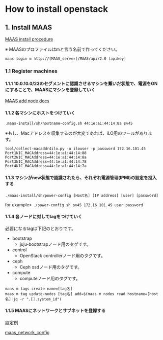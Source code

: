 # How to install openstack

## 1. Install MAAS

[MAAS install procedure](https://github.com/konono/equlipse/blob/master/maas-install/how-to-install-maas.md 'MAAS install')

※ MAASのプロファイルはmと言う名前で作ってください。

`maas login m http://[MAAS_server]/MAAS/api/2.0 [apikey]`

### 1.1 Register machines

#### 1.1.1 10.0.10.0/23のセグメントに認識させるマシンを繋いだ状態で、電源をONにすることで、MAASにマシンを登録していく

[MAAS add node docs](https://docs.ubuntu.com/maas/2.1/en/nodes-add 'MAAS add node')

#### 1.1.2 各マシンにホストをつけていく

`.maas-install/sh/hostname-config.sh 44:1e:a1:44:14:8a sv45`

※もし、Macアドレスを収集するのが大変であれば、iLO用のツールがあります。

```
tool/collect-macaddr4ilo.py -u ilouser -p password 172.16.101.45
Port1NIC_MACAddress=44:1e:a1:44:14:88
Port2NIC_MACAddress=44:1e:a1:44:14:8a
Port3NIC_MACAddress=44:1e:a1:44:14:78
Port4NIC_MACAddress=44:1e:a1:44:14:7a
```

#### 1.1.3 マシンがnew状態で認識されたら、それぞれ電源管理(IPMI)の設定を投入する

`./maas-install/sh/power-config [Host名] [IP address] [user] [password]`

for example> `./power-config.sh sv45 172.16.101.45 user password`

#### 1.1.4 各ノードに対してtagをつけていく

必要になるtagは下記のとおりです。
* bootstrap
  * juju-bootstrapノード用のタグです。
* control
  * OpenStack controllerノード用のタグです。
* ceph
  * Ceph osdノード用のタグです。
* compute
  * computeノード用のタグです。

```
maas m tags create name=[tag名]
maas m tag update-nodes [tag名] add=$(maas m nodes read hostname=[host名]|jq -r ".[].system_id") 
```

#### 1.1.5 MAASにネットワークとサブネットを登録する

設定例

[maas_network_config](https://raw.githubusercontent.com/konono/equlipse/images/maas_network_config.PNG 'maas_network_config')


